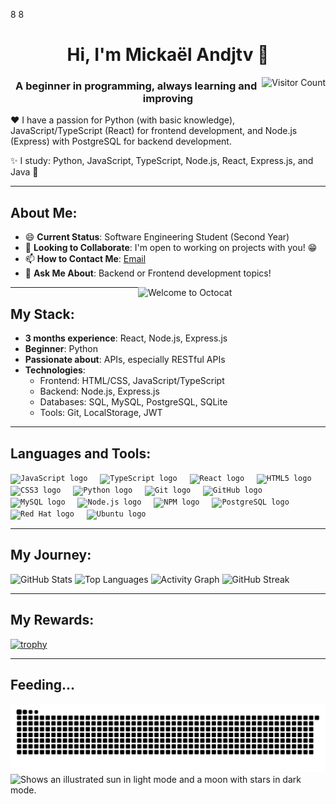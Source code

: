 8 8<h1 align="center">Hi, I'm Mickaël Andjtv 👋</h1>
<img align="right" src="https://visitor-badge.laobi.icu/badge?page_id=Mickaelcode.Mickaelcode&left_color=royalblue&right_color=black" alt="Visitor Count"/>
<h3 align="center">A beginner in programming, always learning and improving</h3>

❤️ I have a passion for Python (with basic knowledge), JavaScript/TypeScript (React) for frontend development, and Node.js (Express) with PostgreSQL for backend development.

✨ I study: Python, JavaScript, TypeScript, Node.js, React, Express.js, and Java 🤪

---

## About Me:
- 😄 **Current Status**: Software Engineering Student (Second Year)  
- 🔭 **Looking to Collaborate**: I'm open to working on projects with you! 😁  
- 📫 **How to Contact Me**: [Email](mailto:mickaelanfriana06@gmail.com)  
- 💬 **Ask Me About**: Backend or Frontend development topics!  

<img align="right" src="https://octodex.github.com/images/welcometocat.png" width="300" alt="Welcome to Octocat">

---

## My Stack:
- **3 months experience**: React, Node.js, Express.js  
- **Beginner**: Python  
- **Passionate about**: APIs, especially RESTful APIs  
- **Technologies**:  
  - Frontend: HTML/CSS, JavaScript/TypeScript  
  - Backend: Node.js, Express.js  
  - Databases: SQL, MySQL, PostgreSQL, SQLite  
  - Tools: Git, LocalStorage, JWT  

---

## Languages and Tools:
<div align="left">
  <code><img src="https://cdn.jsdelivr.net/gh/devicons/devicon/icons/javascript/javascript-original.svg" height="30" alt="JavaScript logo" /></code>
  <img width="12" />
  <code><img src="https://cdn.jsdelivr.net/gh/devicons/devicon/icons/typescript/typescript-original.svg" height="30" alt="TypeScript logo" /></code>
  <img width="12" />
  <code><img src="https://cdn.jsdelivr.net/gh/devicons/devicon/icons/react/react-original.svg" height="30" alt="React logo" /></code>
  <img width="12" />
  <code><img src="https://cdn.jsdelivr.net/gh/devicons/devicon/icons/html5/html5-original.svg" height="30" alt="HTML5 logo" /></code>
  <img width="12" />
  <code><img src="https://cdn.jsdelivr.net/gh/devicons/devicon/icons/css3/css3-original.svg" height="30" alt="CSS3 logo" /></code>
  <img width="12" />
  <code><img src="https://cdn.jsdelivr.net/gh/devicons/devicon/icons/python/python-original.svg" height="30" alt="Python logo" /></code>
  <img width="12" />
  <code><img src="https://cdn.jsdelivr.net/gh/devicons/devicon/icons/git/git-original.svg" height="30" alt="Git logo" /></code>
  <img width="12" />
  <code><img src="https://skillicons.dev/icons?i=github" height="30" alt="GitHub logo" /></code>
  <img width="12" />
  <code><img src="https://skillicons.dev/icons?i=mysql" height="30" alt="MySQL logo" /></code>
  <img width="12" />
  <code><img src="https://cdn.jsdelivr.net/gh/devicons/devicon/icons/nodejs/nodejs-original.svg" height="30" alt="Node.js logo" /></code>
  <img width="12" />
  <code><img src="https://cdn.jsdelivr.net/gh/devicons/devicon/icons/npm/npm-original-wordmark.svg" height="30" alt="NPM logo" /></code>
  <img width="12" />
  <code><img src="https://cdn.jsdelivr.net/gh/devicons/devicon/icons/postgresql/postgresql-original.svg" height="30" alt="PostgreSQL logo" /></code>
  <img width="12" />
  <code><img src="https://cdn.jsdelivr.net/gh/devicons/devicon/icons/redhat/redhat-original.svg" height="30" alt="Red Hat logo" /></code>
  <img width="12" />
  <code><img src="https://cdn.simpleicons.org/ubuntu/E95420" height="30" alt="Ubuntu logo" /></code>
</div>

---

## My Journey:
<div>
  <img width="440px" src="https://github-readme-stats.vercel.app/api?username=Mickaelcode&show_icons=true&theme=onedark" alt="GitHub Stats">
  <img width="385px" src="https://github-readme-stats.anuraghazra1.vercel.app/api/top-langs/?username=Mickaelcode&layout=compact&theme=onedark" alt="Top Languages">
  <img width="440px" src="https://github-readme-activity-graph.vercel.app/graph?username=Mickaelcode&theme=github" alt="Activity Graph">
  <img width="385px" src="https://github-readme-streak-stats.herokuapp.com/?user=Mickaelcode&theme=onedark" alt="GitHub Streak">
</div>

---

## My Rewards:
[![trophy](https://github-profile-trophy.vercel.app/?username=ryo-ma&theme=onedark)](https://github.com/ryo-ma/github-profile-trophy)

---

## Feeding...
<img src="https://raw.githubusercontent.com/Mickaelcode/Mickaelcode/output/github-contribution-grid-snake-dark.svg" alt="Votre jeu de serpent GitHub">
<picture>
  <source media="(prefers-color-scheme: dark)" srcset="https://user-images.githubusercontent.com/25423296/163456776-7f95b81a-f1ed-45f7-b7ab-8fa810d529fa.png">
  <source media="(prefers-color-scheme: light)" srcset="https://user-images.githubusercontent.com/25423296/163456779-a8556205-d0a5-45e2-ac17-42d089e3c3f8.png">
  <img alt="Shows an illustrated sun in light mode and a moon with stars in dark mode." src="https://user-images.githubusercontent.com/25423296/163456779-a8556205-d0a5-45e2-ac17-42d089e3c3f8.png">
</picture>



